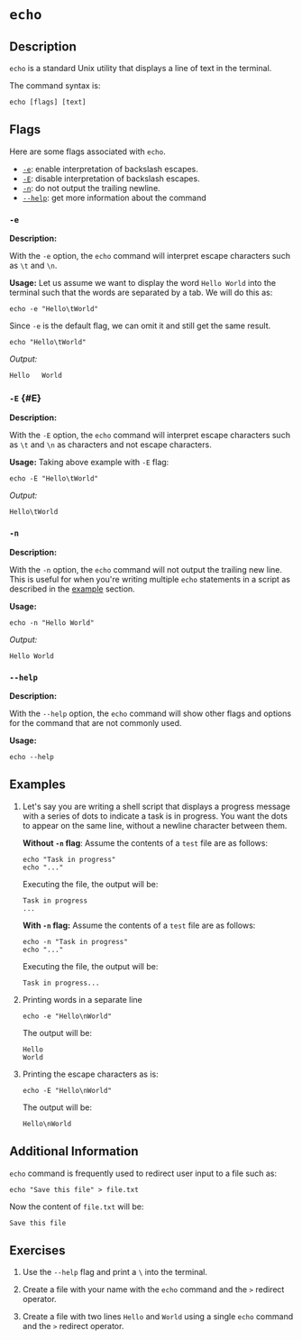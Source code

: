 # `echo`

## Description

`echo` is a standard Unix utility that displays a line of text in the terminal.

The command syntax is:

```shell
echo [flags] [text]
```

## Flags

Here are some flags associated with `echo`.

- [`-e`](#e): enable interpretation of backslash escapes.
- [`-E`](#E): disable interpretation of backslash escapes.
- [`-n`](#n): do not output the trailing newline.
- [`--help`](#-help): get more information about the command 

### `-e`

**Description:**

With the `-e` option, the `echo` command will interpret escape characters such as `\t` and `\n`.

**Usage:**
Let us assume we want to display the word `Hello World` into the terminal such that the words are separated by a tab. We will do this as:

```shell
echo -e "Hello\tWorld"
```

Since `-e` is the default flag, we can omit it and still get the same result.

```shell
echo "Hello\tWorld"
```

_Output:_

```
Hello   World
```

### `-E` {#E}

**Description:**

With the `-E` option, the `echo` command will interpret escape characters such as `\t` and `\n` as characters and not escape characters.

**Usage:**
Taking above example with `-E` flag:
```shell
echo -E "Hello\tWorld"
```

_Output:_

```
Hello\tWorld
```

### `-n`

**Description:**

With the `-n` option, the `echo` command will not output the trailing new line. This is useful for when you're writing multiple `echo` statements in a script as described in the [example](#examples) section.

**Usage:**
```shell
echo -n "Hello World"
```

_Output:_

```
Hello World
```

### `--help`

**Description:**

With the `--help` option, the `echo` command will show other flags and options for the command that are not commonly used.

**Usage:**

```shell
echo --help
```

## Examples

1. Let's say you are writing a shell script that   displays a progress message with a series of dots to indicate a task is in progress. You want the dots to appear on the same line, without a newline character between them.

    **Without `-n` flag**:
    Assume the contents of a `test` file are as follows:
    ```shell
    echo "Task in progress"
    echo "..."
    ```

    Executing the file, the output will be:
    ```
    Task in progress
    ...
    ```

    **With `-n` flag:**
    Assume the contents of a `test` file are as follows:
    ```shell
    echo -n "Task in progress"
    echo "..."
    ```

    Executing the file, the output will be:
    ```
    Task in progress...
    ```

2. Printing words in a separate line
    ```shell
    echo -e "Hello\nWorld"
    ```

    The output will be:
    ```
    Hello
    World
    ```

3. Printing the escape characters as is:
    ```shell
    echo -E "Hello\nWorld"
    ```

    The output will be:
    ```
    Hello\nWorld
    ```

## Additional Information

`echo` command is frequently used to redirect user input to a file such as:
```shell
echo "Save this file" > file.txt
```
Now the content of `file.txt` will be:
```
Save this file
```

## Exercises

1. Use the `--help` flag and print a `\` into the terminal.

2. Create a file with your name with the `echo` command and the `>` redirect operator.

3. Create a file with two lines `Hello` and `World` using a single `echo` command and the `>` redirect operator.
